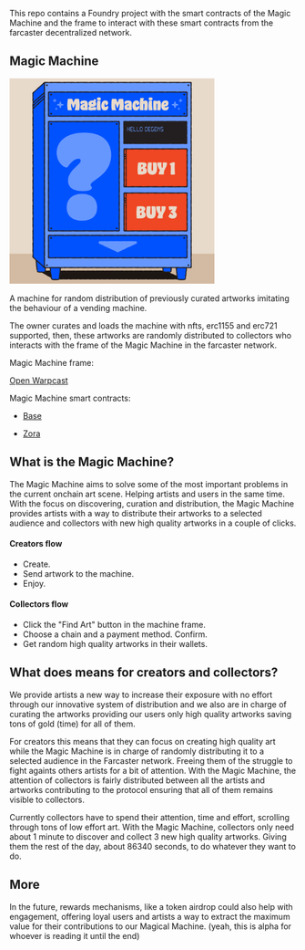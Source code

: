 This repo contains a Foundry project with the smart contracts of the Magic Machine and the frame to interact with these smart contracts from the farcaster decentralized network.

## Magic Machine

<img src="https://github.com/jvaleskadevs/magic-machine/blob/main/frame/magic-machine-frame/public/intro.png" width="360" height="360">


A machine for random distribution of previously curated artworks imitating the behaviour of a vending machine.

The owner curates and loads the machine with nfts, erc1155 and erc721 supported,
then, these artworks are randomly distributed to collectors who interacts with the frame of the Magic Machine in the farcaster network.

Magic Machine frame:

[Open Warpcast](https://warpcast.com/~/developers/frames?url=https%3A%2F%2Fmagic-machine-five.vercel.app)

Magic Machine smart contracts: 

- [Base](https://basescan.org/address/0x4aa3e709758142f47180258167818551c874e2a5)

- [Zora](https://explorer.zora.energy/address/0xCaCd62a501991E50b8806a89fB993164b8501212)

## What is the Magic Machine?

The Magic Machine aims to solve some of the most important problems in the current onchain art scene. Helping artists and users in the same time. With the focus on discovering, curation and distribution, the Magic Machine provides artists with a way to distribute their artworks to a selected audience and collectors with new high quality artworks in a couple of clicks.


#### Creators flow 
- Create.
- Send artwork to the machine.
- Enjoy.

#### Collectors flow 
- Click the "Find Art" button in the machine frame.
- Choose a chain and a payment method. Confirm.
- Get random high quality artworks in their wallets.

## What does means for creators and collectors?

We provide artists a new way to increase their exposure with no effort through our innovative system of distribution and we also are in charge of curating the artworks providing our users only high quality artworks saving tons of gold (time) for all of them. 

For creators this means that they can focus on creating high quality art while the Magic Machine is in charge of randomly distributing it to a selected audience in the Farcaster network. Freeing them of the struggle to fight againts others artists for a bit of attention. With the Magic Machine, the attention of collectors is fairly distributed between all the artists and artworks contributing to the protocol ensuring that all of them remains visible to collectors.

Currently collectors have to spend their attention, time and effort, scrolling through tons of low effort art. With the Magic Machine, collectors only need about 1 minute to discover and collect 3 new high quality artworks. Giving them the rest of the day, about 86340 seconds, to do whatever they want to do.

## More

In the future, rewards mechanisms, like a token airdrop could also help with engagement, offering loyal users and artists a way to extract the maximum value for their contributions to our Magical Machine. (yeah, this is alpha for whoever is reading it until the end)
